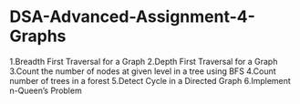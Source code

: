 # DSA-Advanced-Assignment-4-Graphs
1.Breadth First Traversal for a Graph
2.Depth First Traversal for a Graph
3.Count the number of nodes at given level in a tree using BFS 
4.Count number of trees in a forest
5.Detect Cycle in a Directed Graph 
6.Implement n-Queen’s Problem
